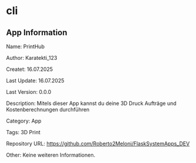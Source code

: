 # cli

## App Information

Name: PrintHub

Author: Karatekti_123

Createt: 16.07.2025

Last Update: 16.07.2025

Last Version: 0.0.0

Description: Mitels dieser App kannst du deine 3D Druck Aufträge und Kostenberechnungen durchführen

Category: App

Tags: 3D Print

Repository URL: https://github.com/Roberto2Meloni/FlaskSystemApps_DEV

Other: Keine weiteren Informationen.
